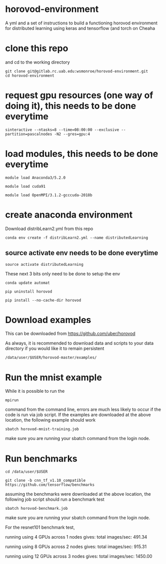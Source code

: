 # horovod-environment

A yml and a set of instructions to build a functioning horovod environment for distributed learning using keras and tensorflow (and torch on Cheaha

# clone this repo

and cd to the working directory

```
git clone git@gitlab.rc.uab.edu:wsmonroe/horovod-environment.git
cd horovod-environment
```

# request gpu resources (one way of doing it), this needs to be done everytime

```
sinteractive --ntasks=8 --time=08:00:00 --exclusive --partition=pascalnodes -N2 --gres=gpu:4
```

# load modules, this needs to be done everytime
```
module load Anaconda3/5.2.0

module load cuda91

module load OpenMPI/3.1.2-gcccuda-2018b
```

# create anaconda environment
Download distribLearn2.yml from this repo

```
conda env create -f distribLearn2.yml --name distributedLearning
```

## source activate env needs to be done everytime
```
source activate distributedLearning
```

These next 3 bits only need to be done to setup the env

```
conda update automat

pip uninstall horovod

pip install --no-cache-dir horovod
```

# Download examples
This can be downloaded from https://github.com/uber/horovod

As always, it is recommended to download data and scripts to your data directory if you would like it to remain persistent
```
/data/user/$USER/horovod-master/examples/
```

# Run the mnist example
While it is possible to run the 
```
mpirun
```
command from the command line, errors are much less likely to occur if the code is run via job script. If the examples are downloaded at the above location, the following example should work
```
sbatch horovod-mnist-training.job
```
make sure you are running your sbatch command from the login node.
# Run benchmarks

```
cd /data/user/$USER

git clone -b cnn_tf_v1.10_compatible https://github.com/tensorflow/benchmarks
```

assuming the benchmarks were downloaded at the above location, the following job script should run a benchmark test
```
sbatch horovod-benchmark.job
```
make sure you are running your sbatch command from the login node.

For the resnet101 benchmark test, 

running using 4 GPUs across 1 nodes gives: total images/sec: 491.34

running using 8 GPUs across 2 nodes gives: total images/sec: 915.31

running using 12 GPUs across 3 nodes gives: total images/sec: 1450.00
